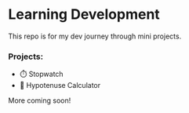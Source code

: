 # Learning Development 

This repo is for my dev journey through mini projects.

### Projects:
- ⏱️ Stopwatch
- 📐 Hypotenuse Calculator

More coming soon!
